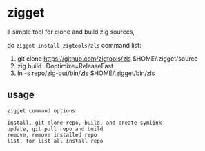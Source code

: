 # zigget

a simple tool for clone and build zig sources,

do `zigget install zigtools/zls` command list:

1. git clone https://github.com/zigtools/zls $HOME/.zigget/source
2. zig build -Doptimize=ReleaseFast
3. ln -s repo/zig-out/bin/zls $HOME/.zigget/bin/zls

## usage

`zigget command options`

```
install, git clone repo, build, and create symlink
update, git pull repo and build
remove, remove installed repo
list, for list all install repo
```
